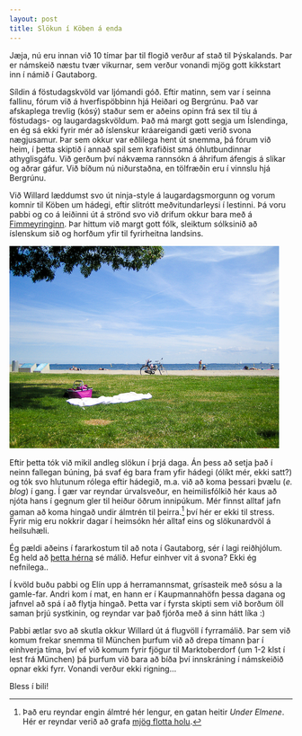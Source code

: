 ```yaml
---
layout: post
title: Slökun í Köben á enda
---
```

Jæja, nú eru innan við 10 tímar þar til flogið verður af stað til Þýskalands.
Þar er námskeið næstu tvær vikurnar, sem verður vonandi mjög gott kikkstart inn
í námið í Gautaborg.

Síldin á föstudagskvöld var ljómandi góð. Eftir matinn, sem var í seinna fallinu,
fórum við á hverfispöbbinn hjá Heiðari og Bergrúnu. Það var afskaplega trevlig (kósý)
staður sem er aðeins opinn frá sex til tíu á föstudags- og laugardagskvöldum. Það má
margt gott segja um Íslendinga, en ég sá ekki fyrir mér að íslenskur kráareigandi
gæti verið svona nægjusamur. Þar sem okkur var eðlilega hent út snemma, þá fórum við
heim, í þetta skiptið í annað spil sem krafiðist smá óhlutbundinnar athyglisgáfu.
Við gerðum því nákvæma rannsókn á áhrifum áfengis á slíkar og aðrar gáfur. Við bíðum
nú niðurstaðna, en tölfræðin eru í vinnslu hjá Bergrúnu.

Við Willard læddumst svo út ninja-style á laugardagsmorgunn og vorum komnir til
Köben um hádegi, eftir slitrótt meðvitundarleysi í lestinni. Þá voru pabbi og co á
leiðinni út á strönd svo við drifum okkur bara með á 
[Fimmeyringinn](http://www.tripwiser.com/trip_thing_to_do-Femren_Amager_Denmark?itiNodeId=8a8c80fd1a9a90da011ac18b18894014&eType=activity). 
Þar hittum við margt gott fólk,
sleiktum sólksinið að íslenskum sið og horfðum yfir til fyrirheitna landsins.

![Horft til Svíþjóðar](/photos/fimmeyringur.jpg)

Eftir þetta tók við mikil andleg slökun í þrjá daga. Án þess að setja það í neinn
fallegan búning, þá svaf ég bara fram yfir hádegi (ólíkt mér, ekki satt?) og tók
svo hlutunum rólega eftir hádegið, m.a. við að koma þessari þvælu (*e. blog*) í
gang. Í gær var reyndar úrvalsveður, en heimilisfólkið hér kaus að njóta hans í
gegnum gler til heiður öðrum innipúkum. Mér finnst alltaf jafn gaman að koma hingað
undir álmtrén til þeirra.[^1] því hér er ekki til stress. Fyrir mig eru nokkrir dagar
í heimsókn hér alltaf eins og slökunardvöl á heilsuhæli.

[^1]: Það eru reyndar engin álmtré hér lengur, en gatan heitir *Under Elmene*.
      Hér er reyndar verið að grafa [mjög flotta holu](http://ing.dk/artikel/82710-parker-din-bil-i-en-fuldautomatisk-elevator).

Ég pældi aðeins í fararkostum til að nota í Gautaborg, sér í lagi reiðhjólum. Ég
held að [þetta hérna](http://www.raleighbikes.dk/sites/kampange_sprite_alu_herre.html)
sé málið. Hefur einhver vit á svona? Ekki ég nefnilega..

Í kvöld buðu pabbi og Elín upp á herramannsmat, grísasteik með sósu a la gamle-far.
Andri kom í mat, en hann er í Kaupmannahöfn þessa dagana og jafnvel að spá í að flytja
hingað. Þetta var í fyrsta skipti sem við borðum öll saman þrjú systkinin, og reyndar var
það fjórða með á sinn hátt líka :)

Pabbi ætlar svo að skutla okkur Willard út á flugvöll í fyrramálið. Þar sem við komum
frekar snemma til München þurfum við að drepa tímann þar í einhverja tíma, því ef við
komum fyrir fjögur til Marktoberdorf (um 1-2 klst í lest frá München) þá þurfum við
bara að bíða því innskráning í námskeiðið opnar ekki fyrr. Vonandi verður ekki rigning...

Bless í bili!
